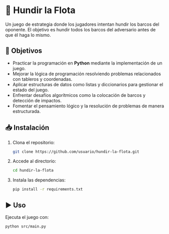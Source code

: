 # 🚢 Hundir la Flota

Un juego de estrategia donde los jugadores intentan hundir los barcos del oponente. El objetivo es hundir todos los barcos del adversario antes de que él haga lo mismo.

## 🎯 Objetivos

- Practicar la programación en **Python** mediante la implementación de un juego.
- Mejorar la lógica de programación resolviendo problemas relacionados con tableros y coordenadas.
- Aplicar estructuras de datos como listas y diccionarios para gestionar el estado del juego.
- Enfrentar desafíos algorítmicos como la colocación de barcos y detección de impactos.
- Fomentar el pensamiento lógico y la resolución de problemas de manera estructurada.

## 📥 Instalación

1. Clona el repositorio:
   ```sh
   git clone https://github.com/usuario/hundir-la-flota.git
   ```
2. Accede al directorio:
   ```sh
   cd hundir-la-flota
   ```
3. Instala las dependencias:
   ```sh
   pip install -r requirements.txt
   ```

## ▶️ Uso

Ejecuta el juego con:
```sh
python src/main.py
```

